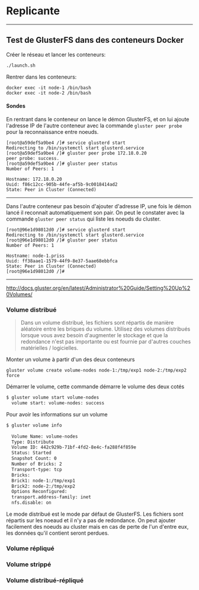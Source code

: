 Replicante
===================

----
## Test de GlusterFS dans des conteneurs Docker

Créer le réseau et lancer les conteneurs:

```bash
./launch.sh 
```

Rentrer dans les conteneurs:

`docker exec -it node-1 /bin/bash`   
`docker exec -it node-2 /bin/bash`


#### Sondes 

En rentrant dans le conteneur on lance le démon GlusterFS, et on lui ajoute l'adresse IP de l'autre conteneur avec la commande `gluster peer probe` pour la reconnaissance entre noeuds.

```
[root@a59def5a9be4 /]# service glusterd start
Redirecting to /bin/systemctl start glusterd.service
[root@a59def5a9be4 /]# gluster peer probe 172.18.0.20
peer probe: success. 
[root@a59def5a9be4 /]# gluster peer status
Number of Peers: 1

Hostname: 172.18.0.20
Uuid: f86c12cc-905b-44fe-af5b-9c0018414ad2
State: Peer in Cluster (Connected)
```
-------

Dans l'autre conteneur pas besoin d'ajouter d'adresse IP, une fois le démon lancé il reconnait automatiquement son pair. On peut le constater avec la commande `gluster peer status` qui liste les noeuds du cluster.

```
[root@96e1d98012d0 /]# service glusterd start
Redirecting to /bin/systemctl start glusterd.service
[root@96e1d98012d0 /]# gluster peer status
Number of Peers: 1

Hostname: node-1.priss
Uuid: ff38aae1-1579-44f9-8e37-5aae68ebbfca
State: Peer in Cluster (Connected)
[root@96e1d98012d0 /]# 
```


-------
http://docs.gluster.org/en/latest/Administrator%20Guide/Setting%20Up%20Volumes/

### Volume distribué

> Dans un volume distribué, les fichiers sont répartis de manière aléatoire entre les briques du volume. 
> Utilisez des volumes distribués lorsque vous avez besoin d'augmenter le stockage et que la redondance n'est pas importante ou est fournie par d'autres couches matérielles / logicielles.

Monter un volume à partir d'un des deux conteneurs

`gluster volume create volume-nodes node-1:/tmp/exp1 node-2:/tmp/exp2 force`

Démarrer le volume, cette commande démarre le volume des deux cotés 

```bash 
$ gluster volume start volume-nodes
  volume start: volume-nodes: success
```

Pour avoir les informations sur un volume

```bash 
$ gluster volume info
 
  Volume Name: volume-nodes
  Type: Distribute
  Volume ID: 442c929b-71bf-4fd2-8e4c-fa288f4f859e
  Status: Started
  Snapshot Count: 0
  Number of Bricks: 2
  Transport-type: tcp
  Bricks:
  Brick1: node-1:/tmp/exp1
  Brick2: node-2:/tmp/exp2
  Options Reconfigured:
  transport.address-family: inet
  nfs.disable: on
```

Le mode distribué est le mode par défaut de GlusterFS. Les fichiers sont répartis sur les noeaud et il n'y a pas de redondance. On peut ajouter facilement des noeuds au cluster mais en cas de perte de l'un d'entre eux, les données qu'il contient seront perdues.

### Volume répliqué

### Volume strippé

### Volume distribué-répliqué
